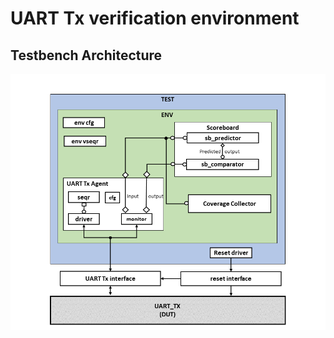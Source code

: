 # UART Tx verification environment
## Testbench Architecture
![spi master testbench](https://github.com/AliMaher15/UART-UVM/blob/main/doc/UART_Tx_tb.png)